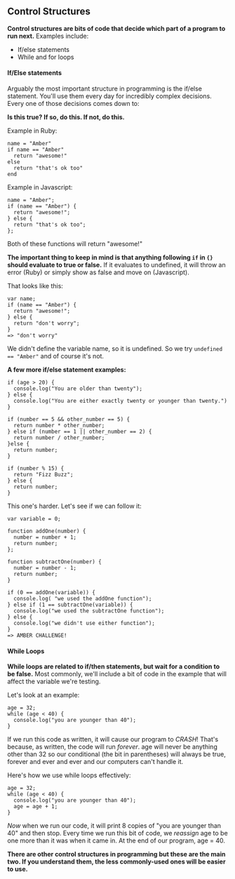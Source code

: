 ## Control Structures

**Control structures are bits of code that decide which part of a program to run next.** Examples include:
* If/else statements
* While and for loops


#### If/Else statements

Arguably the most important structure in programming is the if/else statement. You'll use them every day for incredibly complex decisions. Every one of those decisions comes down to:

**Is this true? If so, do this. If not, do this.**

Example in Ruby:
```
name = "Amber"
if name == "Amber"
  return "awesome!"
else
  return "that's ok too"
end
```
Example in Javascript:
```
name = "Amber";
if (name == "Amber") {
  return "awesome!";
} else {
  return "that's ok too";
};
```
Both of these functions will return "awesome!"

**The important thing to keep in mind is that anything following ```if``` in ```{}``` should evaluate to true or false.** If it evaluates to undefined, it will throw an error (Ruby) or simply show as false and move on (Javascript).

That looks like this:
```
var name;
if (name == "Amber") {
  return "awesome!";
} else {
  return "don't worry";
}
=> "don't worry"
```
We didn't define the variable name, so it is undefined. So we try ```undefined == "Amber"``` and of course it's not.

**A few more if/else statement examples:**
```
if (age > 20) {
  console.log("You are older than twenty");
} else {
  console.log("You are either exactly twenty or younger than twenty.")
}
```
```
if (number == 5 && other_number == 5) {
  return number * other_number;
} else if (number == 1 || other_number == 2) {
  return number / other_number;
}else {
  return number;
}
```
```
if (number % 15) {
  return "Fizz Buzz";
} else {
  return number;
}
```
This one's harder. Let's see if we can follow it:
```
var variable = 0;

function addOne(number) {
  number = number + 1;
  return number;
};

function subtractOne(number) {
  number = number - 1;
  return number;
}

if (0 == addOne(variable)) {
  console.log( "we used the addOne function");
} else if (1 == subtractOne(variable)) {
  console.log("we used the subtractOne function");
} else {
  console.log("we didn't use either function");
}
=> AMBER CHALLENGE!
```

#### While Loops

**While loops are related to if/then statements, but wait for a condition to be false.** Most commonly, we'll include a bit of code in the example that will affect the variable we're testing.

Let's look at an example:
```
age = 32;
while (age < 40) {
  console.log("you are younger than 40");
}
```
If we run this code as written, it will cause our program to *CRASH*! That's because, as written, the code will run *forever*. age will never be anything other than 32 so our conditional (the bit in parentheses) will always be true, forever and ever and ever and our computers can't handle it.

Here's how we use while loops effectively:
```
age = 32;
while (age < 40) {
  console.log("you are younger than 40");
  age = age + 1;
}
```
*Now* when we run our code, it will print 8 copies of "you are younger than 40" and then stop. Every time we run this bit of code, we *reassign* age to be one more than it was when it came in. At the end of our program, age = 40.

**There are other control structures in programming but these are the main two. If you understand them, the less commonly-used ones will be easier to use.**
